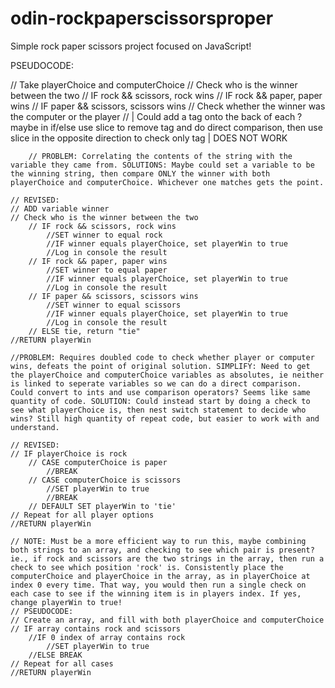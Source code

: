 # odin-rockpaperscissorsproper
Simple rock paper scissors project focused on JavaScript! 


PSEUDOCODE: 

// Take playerChoice and computerChoice
    // Check who is the winner between the two
        // IF rock && scissors, rock wins
        // IF rock && paper, paper wins
        // IF paper && scissors, scissors wins
    // Check whether the winner was the computer or the player
        // | Could add a tag onto the back of each ? maybe in if/else use slice to remove tag and do direct comparison, then use slice in the opposite direction to check only tag | DOES NOT WORK

        // PROBLEM: Correlating the contents of the string with the variable they came from. SOLUTIONS: Maybe could set a variable to be the winning string, then compare ONLY the winner with both playerChoice and computerChoice. Whichever one matches gets the point.
            
    // REVISED: 
    // ADD variable winner
    // Check who is the winner between the two
        // IF rock && scissors, rock wins
            //SET winner to equal rock
            //IF winner equals playerChoice, set playerWin to true
            //Log in console the result
        // IF rock && paper, paper wins
            //SET winner to equal paper
            //IF winner equals playerChoice, set playerWin to true
            //Log in console the result
        // IF paper && scissors, scissors wins
            //SET winner to equal scissors
            //IF winner equals playerChoice, set playerWin to true
            //Log in console the result
        // ELSE tie, return "tie"
    //RETURN playerWin

    //PROBLEM: Requires doubled code to check whether player or computer wins, defeats the point of original solution. SIMPLIFY: Need to get the playerChoice and computerChoice variables as absolutes, ie neither is linked to seperate variables so we can do a direct comparison. Could convert to ints and use comparison operators? Seems like same quantity of code. SOLUTION: Could instead start by doing a check to see what playerChoice is, then nest switch statement to decide who wins? Still high quantity of repeat code, but easier to work with and understand.

    // REVISED:
    // IF playerChoice is rock
        // CASE computerChoice is paper
            //BREAK
        // CASE computerChoice is scissors
            //SET playerWin to true
            //BREAK
        // DEFAULT SET playerWin to 'tie'
    // Repeat for all player options
    //RETURN playerWin

    // NOTE: Must be a more efficient way to run this, maybe combining both strings to an array, and checking to see which pair is present? ie., if rock and scissors are the two strings in the array, then run a check to see which position 'rock' is. Consistently place the computerChoice and playerChoice in the array, as in playerChoice at index 0 every time. That way, you would then run a single check on each case to see if the winning item is in players index. If yes, change playerWin to true! 
    // PSEUDOCODE: 
    // Create an array, and fill with both playerChoice and computerChoice
    // IF array contains rock and scissors
        //IF 0 index of array contains rock
            //SET playerWin to true
        //ELSE BREAK
    // Repeat for all cases
    //RETURN playerWin

   